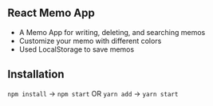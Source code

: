 ## React Memo App

- A Memo App for writing, deleting, and searching memos
- Customize your memo with different colors
- Used LocalStorage to save memos

## Installation

`npm install` -> `npm start` OR
`yarn add` -> `yarn start`
